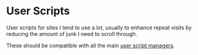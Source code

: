# User Scripts

User scripts for sites I tend to use a lot, usually to enhance repeat visits by reducing the amount of junk I need to scroll through.

These should be compatible with all the main [user script managers](https://greasyfork.org/en#home-step-1).
